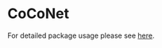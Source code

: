 # CoCoNet

For detailed package usage please see [here](http://shangll123.github.io/docs/CoCoNet/CoCoNet_run/).
